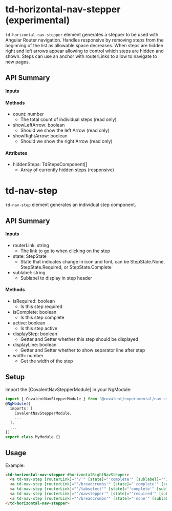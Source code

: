 # td-horizontal-nav-stepper (experimental)

`td-horizontal-nav-stepper` element generates a stepper to be used with Angular Router navigation.  Handles responsive by removing steps from the beginning of the list as allowable space decreases.  When steps are hidden right and left arrows appear allowing to control which steps are hidden and shown.  Steps can use an anchor with routerLinks to allow to navigate to new pages.

## API Summary

#### Inputs


#### Methods

+ count: number
  + The total count of individual steps (read only)
+ showLeftArrow: boolean
  + Should we show the left Arrow (read only)
+ showRightArrow: boolean
  + Should we show the right Arrow (read only)

#### Attributes

+ hiddenSteps: TdStepsComponent[]
  + Array of currently hidden steps (responsive)

# td-nav-step

`td-nav-step` element generates an individual step component.

## API Summary

#### Inputs

+ routerLink: string 
  + The link to go to when clicking on the step
+ state: StepState 
  + State that indicates change in icon and font, can be StepState.None, StepState.Required, or StepState.Complete
+ sublabel: string 
  + Sublabel to display in step header

#### Methods

+ isRequired: boolean 
  + Is this step required
+ isComplete: boolean 
  + Is this step complete
+ active: boolean 
  + Is this step active
+ displayStep: boolean 
  + Getter and Setter whether this step should be displayed
+ displayLine: boolean 
  + Getter and Setter whether to show separator line after step
+ width: number
  + Get the width of the step

## Setup

Import the [CovalentNavStepperModule] in your NgModule:

```typescript
import { CovalentNavStepperModule } from '@covalent/experimental/nav-stepper';
@NgModule({
  imports: [
    CovalentNavStepperModule,
    ...
  ],
  ...
})
export class MyModule {}
```

## Usage

Example:

```html
<td-horizontal-nav-stepper #horizontalRightNavStepper>
  <a td-nav-step [routerLink]="'/'" [state]="'complete'" [sublabel]="'1st step'">My Step A</a>
  <a td-nav-step [routerLink]="'/breadcrumbs'" [state]="'complete'" [sublabel]="'2nd step'">My Step B</a>
  <a td-nav-step [routerLink]="'/tabselect'" [state]="'complete'" [sublabel]="'3rd step'">My Step C</a>
  <a td-nav-step [routerLink]="'/navstepper'" [state]="'required'" [sublabel]="'Almost done'">My Step D</a>
  <a td-nav-step [routerLink]="'/breadcrumbs'" [state]="'none'" [sublabel]="'Last and final'">My Step E</a>
</td-horizontal-nav-stepper>
```
